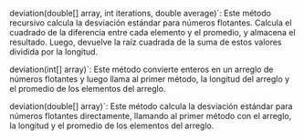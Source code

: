 deviation(double[] array, int iterations, double average)`: Este método recursivo calcula la desviación estándar para números flotantes. Calcula el cuadrado de la diferencia entre cada elemento y el promedio, y almacena el resultado. Luego, devuelve la raíz cuadrada de la suma de estos valores dividida por la longitud.

deviation(int[] array)`: Este método convierte  enteros en un arreglo de números flotantes y luego llama al primer método, la longitud del arreglo y el promedio de los elementos del arreglo.

deviation(double[] array)`: Este método calcula la desviación estándar para números flotantes directamente, llamando al primer método con el arreglo, la longitud y el promedio de los elementos del arreglo.

